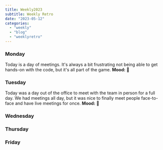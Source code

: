 ```yaml
---
title: Weekly2023
subtitle: Weekly Retro
date: "2023-05-12"
categories: 
  - "weekly"
  - "blog"
  - "weeklyretro"
---
```

### Monday
Today is a day of meetings. It's always a bit frustrating not being able to get hands-on with the code, but it's all part of the game. **Mood:** 🫠

### Tuesday
Today was a day out of the office to meet with the team in person for a full day. We had meetings all day, but it was nice to finally meet people face-to-face and have live meetings for once. **Mood:** 🤗

### Wednesday


### Thursday


### Friday
